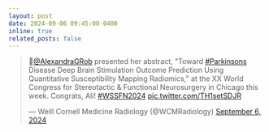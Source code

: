 ```yaml
---
layout: post
date: 2024-09-06 09:45:00-0400 
inline: true
related_posts: false
---
```

<blockquote class="twitter-tweet"><p lang="en" dir="ltr">🧠<a href="https://twitter.com/AlexandraGRob?ref_src=twsrc%5Etfw">@AlexandraGRob</a> presented her abstract, &quot;Toward <a href="https://twitter.com/hashtag/Parkinsons?src=hash&amp;ref_src=twsrc%5Etfw">#Parkinsons</a> Disease Deep Brain Stimulation Outcome Prediction Using Quantitative Susceptibility Mapping Radiomics,&quot; at the XX World Congress for Stereotactic &amp; Functional Neurosurgery in Chicago this week. Congrats, Ali! <a href="https://twitter.com/hashtag/WSSFN2024?src=hash&amp;ref_src=twsrc%5Etfw">#WSSFN2024</a> <a href="https://t.co/TH1setSDJR">pic.twitter.com/TH1setSDJR</a></p>&mdash; Weill Cornell Medicine Radiology (@WCMRadiology) <a href="https://twitter.com/WCMRadiology/status/1832117057997173102?ref_src=twsrc%5Etfw">September 6, 2024</a></blockquote> <script async src="https://platform.twitter.com/widgets.js" charset="utf-8"></script> 
